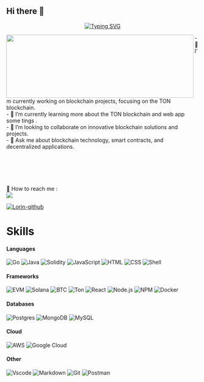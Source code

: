 ## Hi there 👋

<div align="center">
    <a href="https://git.io/typing-svg"><img src="https://readme-typing-svg.demolab.com?font=Fira+Code&size=27&pause=1000&width=435&lines=Is+it+a+bug+or+a+feature%3F;That's+for+the+users+to+decide." alt="Typing SVG" /></a>
</div>
<p>
  <img align="left" width="490" height="165" src="https://github-readme-stats.vercel.app/api?username=erick785&show_icons=true&theme=onedark"/>
  <p>
    - 🔭 I’m currently working on blockchain projects, focusing on the TON blockchain. <br/>
    - 🌱 I’m currently learning more about the TON blockchain and web app some tings . <br/>
    - 👯 I’m looking to collaborate on innovative blockchain solutions and projects. <br/>
    - 💬 Ask me about blockchain technology, smart contracts, and decentralized applications. <br/>
  <br/>
  </p>
  <br/>
</p>
  <br/>
<p>  📣 How to reach me :<br/>
  <a href="mailto:yerick785@gmail.com?subject=[GitHub]%20🔥%20Make%20Contract&body=Hi%20Erick%2C%0A%0A"><img src="https://img.shields.io/badge/e‑mail-D14836.svg?style=for-the-badge&logo=GMail&logoColor=white"/></a>
</p>

[![Lorin-github](https://github-profile-trophy.vercel.app/?username=erick785&theme=onedark&column=-1&no-frame=true)](https://github-profile-trophy.vercel.app/?username=erick785&theme=onedark&column=-1&no-frame=true)

# Skills

#### Languages

![Go](https://img.shields.io/badge/Go-00ADD8.svg?logo=go&logoColor=white)
![Java](https://img.shields.io/badge/Java-007396?logo=java&logoColor=white)
![Solidity](https://img.shields.io/badge/Solidity-%23363636.svg?logo=solidity&logoColor=white)
![JavaScript](https://img.shields.io/badge/JavaScript-oringe?logo=javascript&logoColor=F7DF1E)
![HTML](https://img.shields.io/badge/HTML5-E34F26?logo=html5&logoColor=white)
![CSS](https://img.shields.io/badge/CSS3-1572B6?logo=css3&logoColor=white)
![Shell](https://img.shields.io/badge/Shell_script-121011.svg?logo=gnu-bash&logoColor=white)

#### Frameworks

![EVM](https://img.shields.io/badge/EVM-3C3C3D?logo=Ethereum&logoColor=white)
![Solana](https://img.shields.io/badge/Solana-purple?logo=solana&logoColor=white)
![BTC](https://img.shields.io/badge/Bitcoin-000000?logo=bitcoin&logoColor=white)
![Ton](https://img.shields.io/badge/TON-4285F4?logo=ton&logoColor=white)
![React](https://img.shields.io/badge/React-20232A?logo=react&logoColor=61DAFB)
![Node.js](https://img.shields.io/badge/Node.js-43853D?logo=node-dot-js&logoColor=white)
![NPM](https://img.shields.io/badge/npm-CB3837?logo=npm&logoColor=white)
![Docker](https://img.shields.io/badge/Docker-2CA5E0?logo=docker&logoColor=white)

#### Databases

![Postgres](https://img.shields.io/badge/PostgreSQL-316192?logo=postgresql&logoColor=white)
![MongoDB](https://img.shields.io/badge/MongoDB-47A248?logo=mongodb&logoColor=white)
![MySQL](https://img.shields.io/badge/MySQL-F29111?logo=mysql&logoColor=white)

#### Cloud

![AWS](https://img.shields.io/badge/Amazon_AWS-232F3E?logo=amazon-aws&logoColor=white)
![Google Cloud](https://img.shields.io/badge/Google_Cloud-4285F4?logo=google-cloud&logoColor=white)

#### Other

![Vscode](https://img.shields.io/badge/Visual_Studio_Code-007ACC?logo=visual-studio-code&logoColor=white)
![Markdown](https://img.shields.io/badge/Markdown-000000?logo=markdown&logoColor=white)
![Git](https://img.shields.io/badge/Git-F05032?logo=git&logoColor=white)
![Postman](https://img.shields.io/badge/Postman-FF6C37?logo=Postman&logoColor=white)
